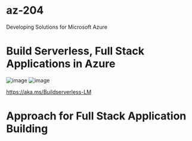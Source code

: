 # az-204
Developing Solutions for Microsoft Azure


# Build Serverless, Full Stack Applications in Azure

![image](https://user-images.githubusercontent.com/24469318/207827605-193bc079-4c6c-4dfa-81ec-5dade1bb355e.png)
![image](https://user-images.githubusercontent.com/24469318/207827670-4b66d0fc-374d-4431-8787-e885a55cbeba.png)

https://aka.ms/Buildserverless-LM

# Approach for Full Stack Application Building



